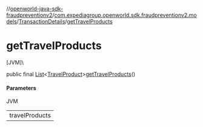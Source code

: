 //[openworld-java-sdk-fraudpreventionv2](../../../index.md)/[com.expediagroup.openworld.sdk.fraudpreventionv2.models](../index.md)/[TransactionDetails](index.md)/[getTravelProducts](get-travel-products.md)

# getTravelProducts

[JVM]\

public final [List](https://docs.oracle.com/javase/8/docs/api/java/util/List.html)&lt;[TravelProduct](../-travel-product/index.md)&gt;[getTravelProducts](get-travel-products.md)()

#### Parameters

JVM

| |
|---|
| travelProducts |
